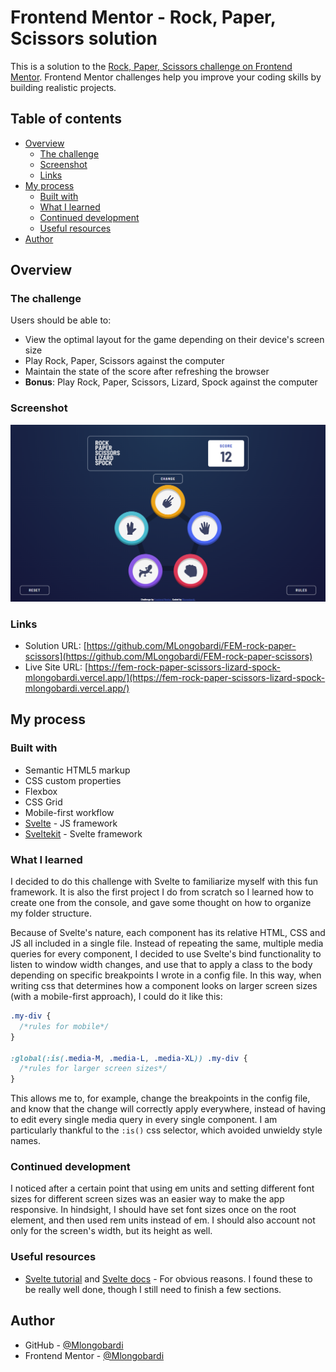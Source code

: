 # Frontend Mentor - Rock, Paper, Scissors solution

This is a solution to the [Rock, Paper, Scissors challenge on Frontend Mentor](https://www.frontendmentor.io/challenges/rock-paper-scissors-game-pTgwgvgH). Frontend Mentor challenges help you improve your coding skills by building realistic projects. 

## Table of contents

- [Overview](#overview)
  - [The challenge](#the-challenge)
  - [Screenshot](#screenshot)
  - [Links](#links)
- [My process](#my-process)
  - [Built with](#built-with)
  - [What I learned](#what-i-learned)
  - [Continued development](#continued-development)
  - [Useful resources](#useful-resources)
- [Author](#author)

## Overview

### The challenge

Users should be able to:

- View the optimal layout for the game depending on their device's screen size
- Play Rock, Paper, Scissors against the computer
- Maintain the state of the score after refreshing the browser
- **Bonus**: Play Rock, Paper, Scissors, Lizard, Spock against the computer

### Screenshot

![Solution screenshot](./screenshot.png)

### Links

- Solution URL: [https://github.com/MLongobardi/FEM-rock-paper-scissors](https://github.com/MLongobardi/FEM-rock-paper-scissors)
- Live Site URL: [https://fem-rock-paper-scissors-lizard-spock-mlongobardi.vercel.app/](https://fem-rock-paper-scissors-lizard-spock-mlongobardi.vercel.app/)

## My process

### Built with

- Semantic HTML5 markup
- CSS custom properties
- Flexbox
- CSS Grid
- Mobile-first workflow
- [Svelte](https://svelte.dev/) - JS framework
- [Sveltekit](https://kit.svelte.dev/) - Svelte framework

### What I learned

I decided to do this challenge with Svelte to familiarize myself with this fun framework. It is also the first project I do from scratch so I learned how to create one from the console, and gave some thought on how to organize my folder structure.

Because of Svelte's nature, each component has its relative HTML, CSS and JS all included in a single file. Instead of repeating the same, multiple media queries for every component, I decided to use Svelte's bind functionality to listen to window width changes, and use that to apply a class to the body depending on specific breakpoints I wrote in a config file. In this way, when writing css that determines how a component looks on larger screen sizes (with a mobile-first approach), I could do it like this:

```css
.my-div {
  /*rules for mobile*/
}

:global(:is(.media-M, .media-L, .media-XL)) .my-div {
  /*rules for larger screen sizes*/
}
```

This allows me to, for example, change the breakpoints in the config file, and know that the change will correctly apply everywhere, instead of having to edit every single media query in every single component. I am particularly thankful to the ```:is()``` css selector, which avoided unwieldy style names.

### Continued development

I noticed after a certain point that using em units and setting different font sizes for different screen sizes was an easier way to make the app responsive. In hindsight, I should have set font sizes once on the root element, and then used rem units instead of em. I should also account not only for the screen's width, but its height as well.

### Useful resources

- [Svelte tutorial](https://svelte.dev/tutorial/basics) and [Svelte docs](https://svelte.dev/docs) - For obvious reasons. I found these to be really well done, though I still need to finish a few sections.

## Author

- GitHub - [@Mlongobardi](https://github.com/MLongobardi)
- Frontend Mentor - [@Mlongobardi](https://www.frontendmentor.io/profile/MLongobardi)
